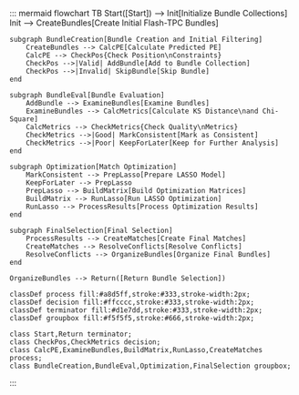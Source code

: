 ::: mermaid
flowchart TB
    Start([Start]) --> Init[Initialize Bundle Collections]
    Init --> CreateBundles[Create Initial Flash-TPC Bundles]
    
    subgraph BundleCreation[Bundle Creation and Initial Filtering]
        CreateBundles --> CalcPE[Calculate Predicted PE]
        CalcPE --> CheckPos{Check Position\nConstraints}
        CheckPos -->|Valid| AddBundle[Add to Bundle Collection]
        CheckPos -->|Invalid| SkipBundle[Skip Bundle]
    end

    subgraph BundleEval[Bundle Evaluation]
        AddBundle --> ExamineBundles[Examine Bundles]
        ExamineBundles --> CalcMetrics[Calculate KS Distance\nand Chi-Square]
        CalcMetrics --> CheckMetrics{Check Quality\nMetrics}
        CheckMetrics -->|Good| MarkConsistent[Mark as Consistent]
        CheckMetrics -->|Poor| KeepForLater[Keep for Further Analysis]
    end

    subgraph Optimization[Match Optimization]
        MarkConsistent --> PrepLasso[Prepare LASSO Model]
        KeepForLater --> PrepLasso
        PrepLasso --> BuildMatrix[Build Optimization Matrices]
        BuildMatrix --> RunLasso[Run LASSO Optimization]
        RunLasso --> ProcessResults[Process Optimization Results]
    end

    subgraph FinalSelection[Final Selection]
        ProcessResults --> CreateMatches[Create Final Matches] 
        CreateMatches --> ResolveConflicts[Resolve Conflicts]
        ResolveConflicts --> OrganizeBundles[Organize Final Bundles]
    end

    OrganizeBundles --> Return([Return Bundle Selection])

    classDef process fill:#a8d5ff,stroke:#333,stroke-width:2px;
    classDef decision fill:#ffcccc,stroke:#333,stroke-width:2px;
    classDef terminator fill:#d1e7dd,stroke:#333,stroke-width:2px;
    classDef groupbox fill:#f5f5f5,stroke:#666,stroke-width:2px;

    class Start,Return terminator;
    class CheckPos,CheckMetrics decision;
    class CalcPE,ExamineBundles,BuildMatrix,RunLasso,CreateMatches process;
    class BundleCreation,BundleEval,Optimization,FinalSelection groupbox;
:::

